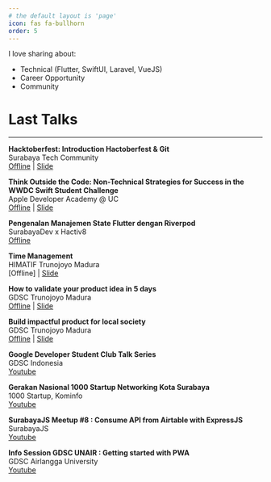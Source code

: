 ```yaml
---
# the default layout is 'page'
icon: fas fa-bullhorn
order: 5
---
```


I love sharing about:
- Technical (Flutter, SwiftUI, Laravel, VueJS)
- Career Opportunity
- Community


# Last Talks
---

**Hacktoberfest: Introduction Hactoberfest & Git**
<br>
Surabaya Tech Community
<br>
[Offline](https://www.instagram.com/p/Cy-xHSJRYan/) | [Slide](https://docs.google.com/presentation/d/1Yyc_V3-joQmJk02-QrKn6l2ZhCU9eTQJ/edit?usp=sharing&ouid=112412382822492480233&rtpof=true&sd=true) 


**Think Outside the Code: Non-Technical Strategies for Success in the WWDC Swift Student Challenge**
<br>
Apple Developer Academy @ UC
<br>
[Offline](https://www.linkedin.com/feed/update/urn:li:activity:7051548964474523648/) | [Slide](https://docs.google.com/presentation/d/1_WuRdLsCNpBsFS9UY3YlVpUIrAjr7zL2ejPGuJqiE54/edit?usp=sharing)


**Pengenalan Manajemen State Flutter dengan Riverpod**
<br>
SurabayaDev x Hactiv8
<br>
[Offline](https://www.instagram.com/p/CvHdL3HxEpt/)


**Time Management**
<br>
HIMATIF Trunojoyo Madura
<br>
[Offline] | [Slide](https://docs.google.com/presentation/d/1ci8p2E1dTntt4c4Rj-UoGcbh6DEDD3tNheObpvgR7Og/edit?usp=sharing)


**How to validate your product idea in 5 days**
<br>
GDSC Trunojoyo Madura
<br>
[Offline](https://www.instagram.com/p/Cj4D8W7yvXf/) | [Slide](https://docs.google.com/presentation/d/1UgK5IucHr4vURsfP-KtfIl9-FgcomFohngoNF_7-A0w/edit?usp=sharing)


**Build impactful product for local society**
<br>
GDSC Trunojoyo Madura
<br>
[Offline](https://www.instagram.com/p/Cj4D8W7yvXf/) | [Slide](https://docs.google.com/presentation/d/1hzC9qKt6R2URomEBOiXdHmrE7nJsn-0qiUk1XKghTz0/edit?usp=sharing)


**Google Developer Student Club Talk Series**
<br>
GDSC Indonesia
<br>
[Youtube](https://www.youtube.com/watch?v=YgeTm-h0jx0&ab_channel=GDSCIndonesia)


**Gerakan Nasional 1000 Startup Networking Kota Surabaya**
<br>
1000 Startup, Kominfo
<br>
[Youtube](https://www.youtube.com/watch?v=FZgdxASSFoo&ab_channel=GerakanNasional1000StartupDigitalJawaTimur)


**SurabayaJS Meetup #8 : Consume API from Airtable with ExpressJS**
<br>
SurabayaJS
<br>
[Youtube](https://youtu.be/-Kgy6wy0H9U?t=2681)


**Info Session GDSC UNAIR : Getting started with PWA**
<br>
GDSC Airlangga University
<br>
[Youtube](https://www.youtube.com/watch?v=chcmrJVOsQQ&ab_channel=DSCUNAIR)
